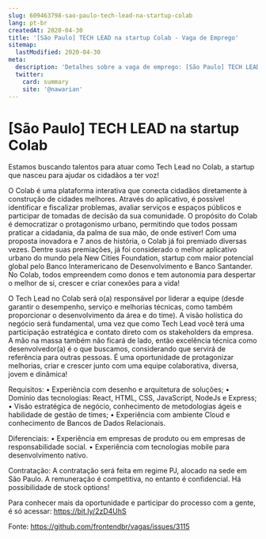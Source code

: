 ```yaml
---
slug: 609463798-sao-paulo-tech-lead-na-startup-colab
lang: pt-br
createdAt: 2020-04-30
title: '[São Paulo] TECH LEAD na startup Colab - Vaga de Emprego'
sitemap:
  lastModified: 2020-04-30
meta:
  description: 'Detalhes sobre a vaga de emprego: [São Paulo] TECH LEAD na startup Colab'
  twitter:
    card: summary
    site: '@nawarian'
---
```


# [São Paulo] TECH LEAD na startup Colab

Estamos buscando talentos para atuar como Tech Lead no Colab, a startup que nasceu para ajudar os cidadãos a ter voz!

O Colab é uma plataforma interativa que conecta cidadãos diretamente à construção de cidades melhores. Através do aplicativo, é possível identificar e fiscalizar problemas, avaliar serviços e espaços públicos e participar de tomadas de decisão da sua comunidade. O propósito do Colab é democratizar o protagonismo urbano, permitindo que todos possam praticar a cidadania, da palma de sua mão, de onde estiver! Com uma proposta inovadora e 7 anos de história, o Colab já foi premiado diversas vezes. Dentre suas premiações, já foi considerado o melhor aplicativo urbano do mundo pela New Cities Foundation,  startup com maior potencial global pelo Banco Interamericano de Desenvolvimento e Banco Santander. No Colab, todos empreendem como donos e tem autonomia para despertar o melhor de si, crescer e criar conexões para a vida!

O Tech Lead no Colab será o(a) responsável por liderar a equipe (desde garantir o desempenho, serviço e melhorias técnicas, como também proporcionar o desenvolvimento da área e do time). A visão holística do negócio será fundamental, uma vez que como Tech Lead você terá uma participação estratégica e contato direto com os stakeholders da empresa. A mão na massa também não ficará de lado, então excelência técnica como desenvolvedor(a) é o que buscamos, considerando que servirá de referência para outras pessoas. É uma oportunidade de protagonizar melhorias, criar e crescer junto com uma equipe colaborativa, diversa, jovem e dinâmica! 

Requisitos:
• Experiência com desenho e arquitetura de soluções;
• Domínio das tecnologias: React, HTML, CSS, JavaScript, NodeJs e Express;
• Visão estratégica de negócio, conhecimento de metodologias ágeis e habilidade de gestão de times;
• Experiência com ambiente Cloud e conhecimento de Bancos de Dados Relacionais.

Diferenciais: 
• Experiência em empresas de produto ou em empresas de responsabilidade social.
• Experiência com tecnologias mobile para desenvolvimento nativo.

Contratação:
A contratação será feita em regime PJ, alocado na sede em São Paulo. A remuneração é competitiva, no entanto é confidencial. Há possibilidade de stock options! 

Para conhecer mais da oportunidade e participar do processo com a gente, é só acessar: https://bit.ly/2zD4UhS

Fonte: https://github.com/frontendbr/vagas/issues/3115